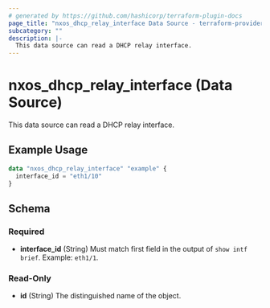 ```yaml
---
# generated by https://github.com/hashicorp/terraform-plugin-docs
page_title: "nxos_dhcp_relay_interface Data Source - terraform-provider-nxos"
subcategory: ""
description: |-
  This data source can read a DHCP relay interface.
---
```


# nxos_dhcp_relay_interface (Data Source)

This data source can read a DHCP relay interface.

## Example Usage

```terraform
data "nxos_dhcp_relay_interface" "example" {
  interface_id = "eth1/10"
}
```

<!-- schema generated by tfplugindocs -->
## Schema

### Required

- **interface_id** (String) Must match first field in the output of `show intf brief`. Example: `eth1/1`.

### Read-Only

- **id** (String) The distinguished name of the object.


